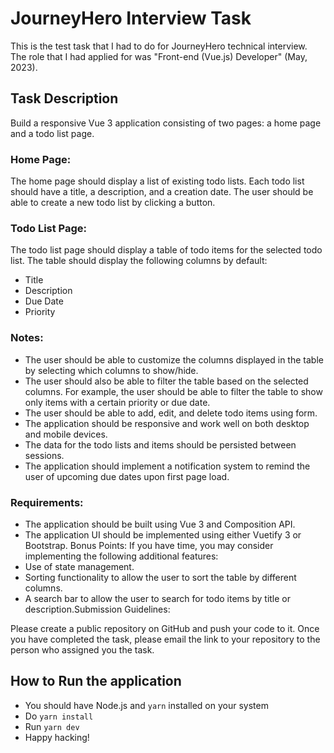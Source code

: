 # JourneyHero Interview Task

This is the test task that I had to do for JourneyHero technical interview. The role that I had applied for was "Front-end (Vue.js) Developer" (May, 2023).


## Task Description

Build a responsive Vue 3 application consisting of two pages: a home page and a todo list page.

### Home Page:
The home page should display a list of existing todo lists. Each todo list should have a title, a description,
and a creation date. The user should be able to create a new todo list by clicking a button.

### Todo List Page:
The todo list page should display a table of todo items for the selected todo list. The table should display
the following columns by default:
- Title
- Description
- Due Date
- Priority

### Notes:
- The user should be able to customize the columns displayed in the table by selecting which
columns to show/hide.
- The user should also be able to filter the table based on the selected columns. For example, the
user should be able to filter the table to show only items with a certain priority or due date.
- The user should be able to add, edit, and delete todo items using form.
- The application should be responsive and work well on both desktop and mobile devices.
- The data for the todo lists and items should be persisted between sessions.
- The application should implement a notification system to remind the user of upcoming due
dates upon first page load.

### Requirements:
- The application should be built using Vue 3 and Composition API.
- The application UI should be implemented using either Vuetify 3 or Bootstrap.
Bonus Points:
If you have time, you may consider implementing the following additional features:
- Use of state management.
- Sorting functionality to allow the user to sort the table by different columns.
- A search bar to allow the user to search for todo items by title or description.Submission Guidelines:


Please create a public repository on GitHub and push your code to it. Once you have completed the task,
please email the link to your repository to the person who assigned you the task.

## How to Run the application

- You should have Node.js and `yarn` installed on your system
- Do `yarn install`
- Run `yarn dev`
- Happy hacking!
